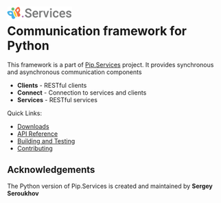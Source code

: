 # <img src="https://github.com/pip-services/pip-services/raw/master/design/Logo.png" alt="Pip.Services Logo" style="max-width:30%"> <br/> Communication framework for Python

This framework is a part of [Pip.Services](https://github.com/pip-services/pip-services) project.
It provides synchronous and asynchronous communication components 

- **Clients** - RESTful clients
- **Connect** - Connection to services and clients
- **Services** - RESTful services

Quick Links:

* [Downloads](https://github.com/pip-services/pip-services-net-python/blob/master/doc/Downloads.md)
* [API Reference](https://pip-services3-python.github.io/pip-services3-rpc-python/)
* [Building and Testing](https://github.com/pip-services/pip-services-net-python/blob/master/doc/Development.md)
* [Contributing](https://github.com/pip-services/pip-services-net-python/blob/master/doc/Development.md/#contrib)

## Acknowledgements

The Python version of Pip.Services is created and maintained by **Sergey Seroukhov**
